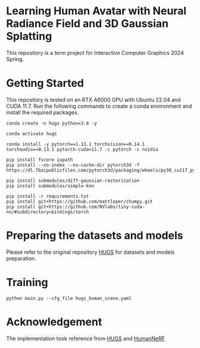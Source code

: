 # Learning Human Avatar with Neural Radiance Field and 3D Gaussian Splatting

This repository is a term project for Interactive Computer Graphics 2024 Spring. 

# Getting Started

This repository is tested on an RTX A6000 GPU with Ubuntu 22.04 and CUDA 11.7. Run the following commands to create a conda environment and install the required packages.
```
conda create -n hugs python=3.8 -y

conda activate hugs

conda install -y pytorch==1.13.1 torchvision==0.14.1 torchaudio==0.13.1 pytorch-cuda=11.7 -c pytorch -c nvidia

pip install fvcore iopath
pip install --no-index --no-cache-dir pytorch3d -f https://dl.fbaipublicfiles.com/pytorch3d/packaging/wheels/py38_cu117_pyt1131/download.html

pip install submodules/diff-gaussian-rasterization
pip install submodules/simple-knn

pip install -r requirements.txt
pip install git+https://github.com/mattloper/chumpy.git
pip install git+https://github.com/NVlabs/tiny-cuda-nn/#subdirectory=bindings/torch
```

# Preparing the datasets and models
Please refer to the original repository [HUGS](https://github.com/apple/ml-hugs?tab=readme-ov-file#preparing-the-datasets-and-models) for datasets and models preparation.


# Training
    python main.py --cfg_file hugs_human_scene.yaml

# Acknowledgement
The implementation took reference from [HUGS](https://github.com/apple/ml-hugs?tab=readme-ov-file#preparing-the-datasets-and-models) and [HumanNeRF](https://github.com/chungyiweng/humannerf)
